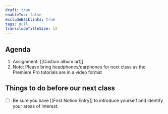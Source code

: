```yaml
---
draft: true
enableToc: false
excludeBacklinks: true
tags: null
transcludeTitleSize: h2
---
```


## Agenda
1. Assignment: [[Custom album art]]
2. Note: Please bring headphones/earphones for next class as the Premiere Pro tutorials are in a video format

## Things to do before our next class
- [ ] Be sure you have [[First Notion Entry]] to introduce yourself and identify your areas of interest.